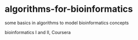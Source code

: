 # algorithms-for-bioinformatics
some basics in algorithms to model bioinformatics concepts

bioinformatics I and II, Coursera
